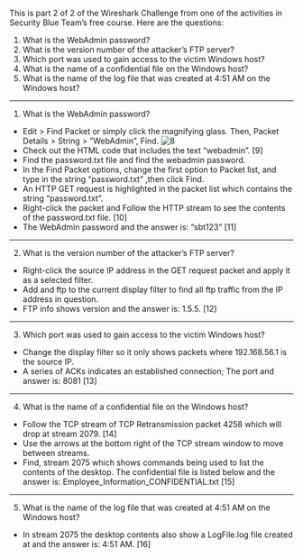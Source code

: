 This is part 2 of 2 of the Wireshark Challenge from one of the activities in Security Blue Team’s free course. Here are the questions:

1. What is the WebAdmin password?
2. What is the version number of the attacker’s FTP server?
3. Which port was used to gain access to the victim Windows host?
4. What is the name of a confidential file on the Windows host?
5. What is the name of the log file that was created at 4:51 AM on the Windows host?
---
1. What is the WebAdmin password?
- Edit > Find Packet or simply click the magnifying glass. Then, Packet Details > String > ”WebAdmin”, Find.
![8](https://github.com/ButchBytes-sec/ButchBytes-sec/assets/78964580/96e3e0f7-6d63-4987-8247-8af2253b990d)
- Check out the HTML code that includes the text “webadmin”.
[9]
- Find the password.txt file and find the webadmin password.
- In the Find Packet options, change the first option to Packet list, and type in the string “password.txt” ,then click Find.
- An HTTP GET request is highlighted in the packet list which contains the string “password.txt”.
- Right-click the packet and Follow the HTTP stream to see the contents of the password.txt file.
[10]
- The WebAdmin password and the answer is: “sbt123”
[11]
---
2. What is the version number of the attacker’s FTP server?
- Right-click the source IP address in the GET request packet and apply it as a selected filter.
- Add and ftp to the current display filter to find all ftp traffic from the IP address in question.
- FTP info shows version and the answer is: 1.5.5.
[12]
---
3. Which port was used to gain access to the victim Windows host?
- Change the display filter so it only shows packets where 192.168.56.1 is the source IP.
- A series of ACKs indicates an established connection; The port and answer is: 8081
[13]
---
4. What is the name of a confidential file on the Windows host?
- Follow the TCP stream of TCP Retransmission packet 4258 which will drop at stream 2079.
[14]
- Use the arrows at the bottom right of the TCP stream window to move between streams.
- Find, stream 2075 which shows commands being used to list the contents of the desktop. The confidential file is listed below and the answer is: Employee_Information_CONFIDENTIAL.txt
[15]
---
5. What is the name of the log file that was created at 4:51 AM on the Windows host?
- In stream 2075 the desktop contents also show a LogFile.log file created at and the answer is: 4:51 AM.
[16]





